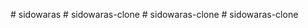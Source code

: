 #   s i d o w a r a s 
 
 
#   s i d o w a r a s - c l o n e  
 #   s i d o w a r a s - c l o n e  
 #   s i d o w a r a s - c l o n e  
 